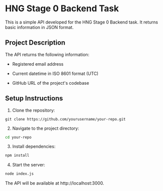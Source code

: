 # HNG Stage 0 Backend Task

This is a simple API developed for the HNG Stage 0 Backend task. It returns basic information in JSON format.



## Project Description



The API returns the following information:

- Registered email address

- Current datetime in ISO 8601 format (UTC)

- GitHub URL of the project's codebase



## Setup Instructions

1. Clone the repository:

```
git clone https://github.com/yourusername/your-repo.git
```


2. Navigate to the project directory:

```bash
cd your-repo
```


3. Install dependencies:

```bash
npm install
```


4. Start the server:

```bash
node index.js
```


The API will be available at http://localhost:3000.
